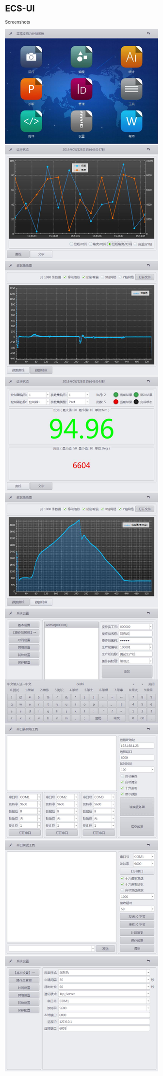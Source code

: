 # ECS-UI

Screenshots

![](img/01.jpg)
![](img/02.jpg)
![](img/03.jpg)
![](img/04.jpg)
![](img/05.jpg)
![](img/06.jpg)
![](img/07.jpg)
![](img/08.jpg)
![](img/09.jpg)
